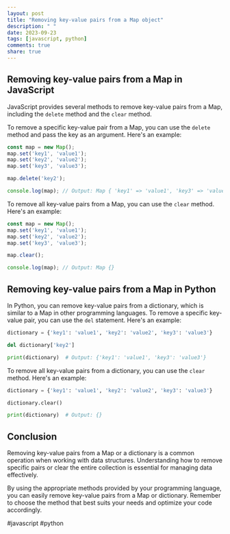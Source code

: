 ```yaml
---
layout: post
title: "Removing key-value pairs from a Map object"
description: " "
date: 2023-09-23
tags: [javascript, python]
comments: true
share: true
---
```


## Removing key-value pairs from a Map in JavaScript
JavaScript provides several methods to remove key-value pairs from a Map, including the `delete` method and the `clear` method.

To remove a specific key-value pair from a Map, you can use the `delete` method and pass the key as an argument. Here's an example:

```javascript
const map = new Map();
map.set('key1', 'value1');
map.set('key2', 'value2');
map.set('key3', 'value3');

map.delete('key2');

console.log(map); // Output: Map { 'key1' => 'value1', 'key3' => 'value3' }
```

To remove all key-value pairs from a Map, you can use the `clear` method. Here's an example:

```javascript
const map = new Map();
map.set('key1', 'value1');
map.set('key2', 'value2');
map.set('key3', 'value3');

map.clear();

console.log(map); // Output: Map {}
```

## Removing key-value pairs from a Map in Python
In Python, you can remove key-value pairs from a dictionary, which is similar to a Map in other programming languages. To remove a specific key-value pair, you can use the `del` statement. Here's an example:

```python
dictionary = {'key1': 'value1', 'key2': 'value2', 'key3': 'value3'}

del dictionary['key2']

print(dictionary)  # Output: {'key1': 'value1', 'key3': 'value3'}
```

To remove all key-value pairs from a dictionary, you can use the `clear` method. Here's an example:

```python
dictionary = {'key1': 'value1', 'key2': 'value2', 'key3': 'value3'}

dictionary.clear()

print(dictionary)  # Output: {}
```

## Conclusion
Removing key-value pairs from a Map or a dictionary is a common operation when working with data structures. Understanding how to remove specific pairs or clear the entire collection is essential for managing data effectively.

By using the appropriate methods provided by your programming language, you can easily remove key-value pairs from a Map or dictionary. Remember to choose the method that best suits your needs and optimize your code accordingly.

#javascript #python